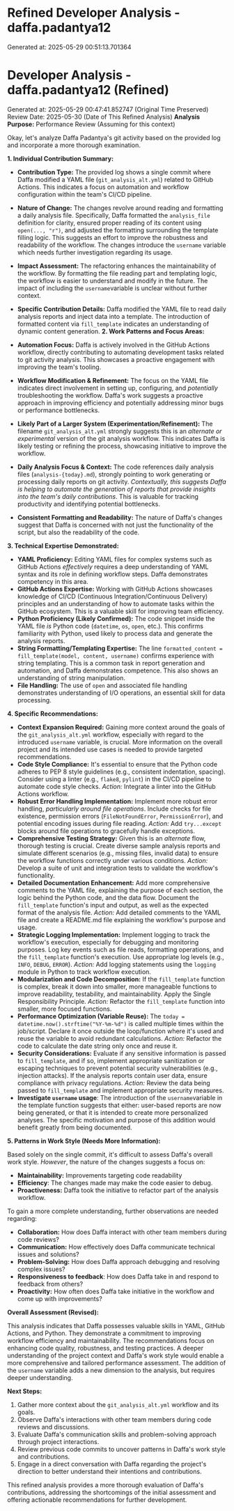 # Refined Developer Analysis - daffa.padantya12
Generated at: 2025-05-29 00:51:13.701364

# Developer Analysis - daffa.padantya12 (Refined)
Generated at: 2025-05-29 00:47:41.852747 (Original Time Preserved)
Review Date: 2025-05-30 (Date of This Refined Analysis)
**Analysis Purpose:** Performance Review (Assuming for this context)

Okay, let's analyze Daffa Padantya's git activity based on the provided log and incorporate a more thorough examination.

**1. Individual Contribution Summary:**

*   **Contribution Type:** The provided log shows a single commit where Daffa modified a YAML file (`git_analysis_alt.yml`) related to GitHub Actions. This indicates a focus on automation and workflow configuration within the team's CI/CD pipeline.
*   **Nature of Change:** The changes revolve around reading and formatting a daily analysis file. Specifically, Daffa formatted the `analysis_file` definition for clarity, ensured proper reading of its content using `open(..., "r")`, and adjusted the formatting surrounding the template filling logic. This suggests an effort to improve the robustness and readability of the workflow. The changes introduce the `username` variable which needs further investigation regarding its usage.
*   **Impact Assessment:** The refactoring enhances the maintainability of the workflow. By formatting the file reading part and templating logic, the workflow is easier to understand and modify in the future. The impact of including the `username`variable is unclear without further context.
*   **Specific Contribution Details:** Daffa modified the YAML file to read daily analysis reports and inject data into a template. The introduction of formatted content via `fill_template` indicates an understanding of dynamic content generation.
**2. Work Patterns and Focus Areas:**

*   **Automation Focus:** Daffa is actively involved in the GitHub Actions workflow, directly contributing to automating development tasks related to git activity analysis. This showcases a proactive engagement with improving the team's tooling.
*   **Workflow Modification & Refinement:** The focus on the YAML file indicates direct involvement in setting up, configuring, and *potentially* troubleshooting the workflow. Daffa's work suggests a proactive approach in improving efficiency and potentially addressing minor bugs or performance bottlenecks.
*   **Likely Part of a Larger System (Experimentation/Refinement):** The filename `git_analysis_alt.yml` strongly suggests this is an *alternate or experimental* version of the git analysis workflow. This indicates Daffa is likely testing or refining the process, showcasing initiative to improve the workflow.
*   **Daily Analysis Focus & Context:** The code references daily analysis files (`analysis-{today}.md`), strongly pointing to work generating or processing daily reports on git activity. *Contextually, this suggests Daffa is helping to automate the generation of reports that provide insights into the team's daily contributions*. This is valuable for tracking productivity and identifying potential bottlenecks.
*   **Consistent Formatting and Readability:** The nature of Daffa's changes suggest that Daffa is concerned with not just the functionality of the script, but also the readability of the code.

**3. Technical Expertise Demonstrated:**

*   **YAML Proficiency:** Editing YAML files for complex systems such as GitHub Actions *effectively* requires a deep understanding of YAML syntax and its role in defining workflow steps. Daffa demonstrates competency in this area.
*   **GitHub Actions Expertise:** Working with GitHub Actions showcases knowledge of CI/CD (Continuous Integration/Continuous Delivery) principles and an understanding of how to automate tasks within the GitHub ecosystem. This is a valuable skill for improving team efficiency.
*   **Python Proficiency (Likely Confirmed):** The code snippet inside the YAML file *is* Python code (`datetime`, `os`, `open`, etc.). This confirms familiarity with Python, used likely to process data and generate the analysis reports.
*   **String Formatting/Templating Expertise:** The line `formatted_content = fill_template(model, content, username)` confirms experience with string templating. This is a common task in report generation and automation, and Daffa demonstrates competence. This also shows an understanding of string manipulation.
*   **File Handling:** The use of `open` and associated file handling demonstrates understanding of I/O operations, an essential skill for data processing.

**4. Specific Recommendations:**

*   **Context Expansion Required:** Gaining more context around the goals of the `git_analysis_alt.yml` workflow, especially with regard to the introduced `username` variable, is crucial. More information on the overall project and its intended use cases is needed to provide targeted recommendations.
*   **Code Style Compliance:** It's essential to ensure that the Python code adheres to PEP 8 style guidelines (e.g., consistent indentation, spacing). Consider using a linter (e.g., `flake8`, `pylint`) in the CI/CD pipeline to automate code style checks. *Action:* Integrate a linter into the GitHub Actions workflow.
*   **Robust Error Handling Implementation:** Implement more robust error handling, *particularly around file operations*. Include checks for file existence, permission errors (`FileNotFoundError`, `PermissionError`), and potential encoding issues during file reading. *Action:* Add `try...except` blocks around file operations to gracefully handle exceptions.
*   **Comprehensive Testing Strategy:** Given this is an *alternate* flow, thorough testing is crucial. Create diverse sample analysis reports and simulate different scenarios (e.g., missing files, invalid data) to ensure the workflow functions correctly under various conditions. *Action:* Develop a suite of unit and integration tests to validate the workflow's functionality.
*   **Detailed Documentation Enhancement:** Add more comprehensive comments to the YAML file, explaining the purpose of each section, the logic behind the Python code, and the data flow. Document the `fill_template` function's input and output, as well as the expected format of the analysis file. *Action:* Add detailed comments to the YAML file and create a README.md file explaining the workflow's purpose and usage.
*   **Strategic Logging Implementation:** Implement logging to track the workflow's execution, especially for debugging and monitoring purposes. Log key events such as file reads, formatting operations, and the `fill_template` function's execution. Use appropriate log levels (e.g., `INFO`, `DEBUG`, `ERROR`). *Action:* Add logging statements using the `logging` module in Python to track workflow execution.
*   **Modularization and Code Decomposition:** If the `fill_template` function is complex, break it down into smaller, more manageable functions to improve readability, testability, and maintainability. Apply the Single Responsibility Principle. *Action:* Refactor the `fill_template` function into smaller, more focused functions.
*   **Performance Optimization (Variable Reuse):** The `today = datetime.now().strftime("%Y-%m-%d")` is called multiple times within the job/script. Declare it once outside the loop/function where it's used and reuse the variable to avoid redundant calculations. *Action:* Refactor the code to calculate the date string only once and reuse it.
*   **Security Considerations:** Evaluate if any sensitive information is passed to `fill_template`, and if so, implement appropriate sanitization or escaping techniques to prevent potential security vulnerabilities (e.g., injection attacks). If the analysis reports contain user data, ensure compliance with privacy regulations. *Action:* Review the data being passed to `fill_template` and implement appropriate security measures.
*   **Investigate `username` usage**: The introduction of the `username`variable in the template function suggests that either: user-based reports are now being generated, or that it is intended to create more personalized analyses. The specific motivation and purpose of this addition would benefit greatly from being documented.

**5. Patterns in Work Style (Needs More Information):**

Based solely on the single commit, it's difficult to assess Daffa's overall work style. *However*, the nature of the changes suggests a focus on:

*   **Maintainability:** Improvements targeting code readability
*   **Efficiency**: The changes made may make the code easier to debug.
*   **Proactiveness:** Daffa took the initiative to refactor part of the analysis workflow.

To gain a more complete understanding, further observations are needed regarding:

*   **Collaboration:** How does Daffa interact with other team members during code reviews?
*   **Communication:** How effectively does Daffa communicate technical issues and solutions?
*   **Problem-Solving:** How does Daffa approach debugging and resolving complex issues?
*   **Responsiveness to feedback**: How does Daffa take in and respond to feedback from others?
*   **Proactivity:** How often does Daffa take initiative in the workflow and come up with improvements?

**Overall Assessment (Revised):**

This analysis indicates that Daffa possesses valuable skills in YAML, GitHub Actions, and Python. They demonstrate a commitment to improving workflow efficiency and maintainability. The recommendations focus on enhancing code quality, robustness, and testing practices. A deeper understanding of the project context and Daffa's work style would enable a more comprehensive and tailored performance assessment. The addition of the `username` variable adds a new dimension to the analysis, but requires deeper understanding.

**Next Steps:**

1.  Gather more context about the `git_analysis_alt.yml` workflow and its goals.
2.  Observe Daffa's interactions with other team members during code reviews and discussions.
3.  Evaluate Daffa's communication skills and problem-solving approach through project interactions.
4.  Review previous code commits to uncover patterns in Daffa's work style and contributions.
5.  Engage in a direct conversation with Daffa regarding the project's direction to better understand their intentions and contributions.

This refined analysis provides a more thorough evaluation of Daffa's contributions, addressing the shortcomings of the initial assessment and offering actionable recommendations for further development.
